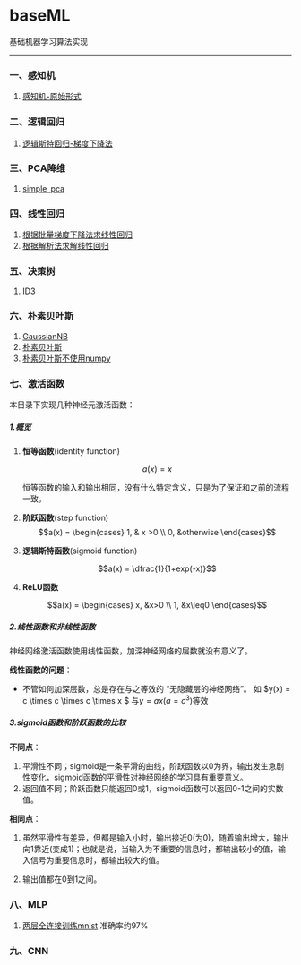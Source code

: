 # baseML
基础机器学习算法实现
***
### 一、感知机
1. [感知机-原始形式](https://github.com/luhao2013/baseML/blob/master/Perceptron/Perceptron.py)
### 二、逻辑回归
1. [逻辑斯特回归-梯度下降法](https://github.com/luhao2013/baseML/blob/master/LogisticRegression/LogisticRegression.py)
### 三、PCA降维
1. [simple_pca](https://github.com/luhao2013/baseML/blob/master/PCA/simple_pca.py)
### 四、线性回归
1. [根据批量梯度下降法求线性回归](https://github.com/luhao2013/baseML/blob/master/LinearRegression/LinearRegression_bgd.py)
2. [根据解析法求解线性回归](https://github.com/luhao2013/baseML/blob/master/LinearRegression/LinearRegression_normal%20equations.py)
### 五、决策树
1. [ID3](https://github.com/luhao2013/baseML/blob/master/DecisionTree/ID3.py)
### 六、朴素贝叶斯
1. [GaussianNB](https://github.com/luhao2013/baseML/blob/master/NaiveBayes/GaussianNB.py)
2. [朴素贝叶斯](https://github.com/luhao2013/baseML/blob/master/NaiveBayes/NaiveBayes.py)
3. [朴素贝叶斯不使用numpy](https://github.com/luhao2013/baseML/blob/master/NaiveBayes/NBwithoutNumpy.py)
### 七、激活函数
本目录下实现几种神经元激活函数：
##### 1.概览
1. **恒等函数**(identity function)  

    $$a(x) = x​$$

    恒等函数的输入和输出相同，没有什么特定含义，只是为了保证和之前的流程一致。

2. **阶跃函数**(step function)  
    $$a(x) =  \begin{cases}  1, & x >0 \\  0, &otherwise \end{cases}​$$

3. **逻辑斯特函数**(sigmoid function)

    $$a(x) = \dfrac{1}{1+exp(-x)}$$

4. **ReLU函数**

    $$a(x) = \begin{cases} x, &x>0 \\ 1, &x\leq0 \end{cases}​$$

##### 2.线性函数和非线性函数

神经网络激活函数使用线性函数，加深神经网络的层数就没有意义了。

**线性函数的问题**：

+ 不管如何加深层数，总是存在与之等效的 “无隐藏层的神经网络”。
  如 $y(x) = c \times c \times c \times  x $ 与$y=ax(a = c ^3)$等效



##### 3.sigmoid函数和阶跃函数的比较

**不同点**：

1. 平滑性不同；sigmoid是一条平滑的曲线，阶跃函数以0为界，输出发生急剧性变化，sigmoid函数的平滑性对神经网络的学习具有重要意义。
2. 返回值不同；阶跃函数只能返回0或1，sigmoid函数可以返回0-1之间的实数值。

**相同点**：

1. 虽然平滑性有差异，但都是输入小时，输出接近0(为0)，随着输出增大，输出向1靠近(变成1)；也就是说，当输入为不重要的信息时，都输出较小的值，输入信号为重要信息时，都输出较大的值。

2. 输出值都在0到1之间。
### 八、MLP
1. [两层全连接训练mnist](https://github.com/luhao2013/baseML/blob/master/MLP/8.train_neural_net.py) 准确率约97%
### 九、CNN
